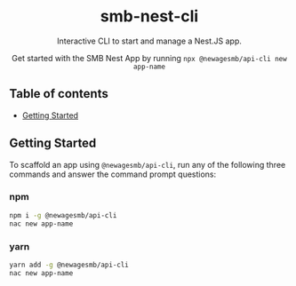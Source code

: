 <h1 align="center">
  smb-nest-cli
</h1>

<p align="center">
  Interactive CLI to start and manage a Nest.JS app.
</p>

<p align="center">
  Get started with the SMB Nest App by running <code>npx @newagesmb/api-cli new app-name</code>
</p>

## Table of contents

- <a href="#getting-started">Getting Started</a>

<h2 id="getting-started">Getting Started</h2>

To scaffold an app using `@newagesmb/api-cli`, run any of the following three commands and answer the command prompt questions:

### npm

```bash
npm i -g @newagesmb/api-cli
nac new app-name
```

### yarn

```bash
yarn add -g @newagesmb/api-cli
nac new app-name
```
